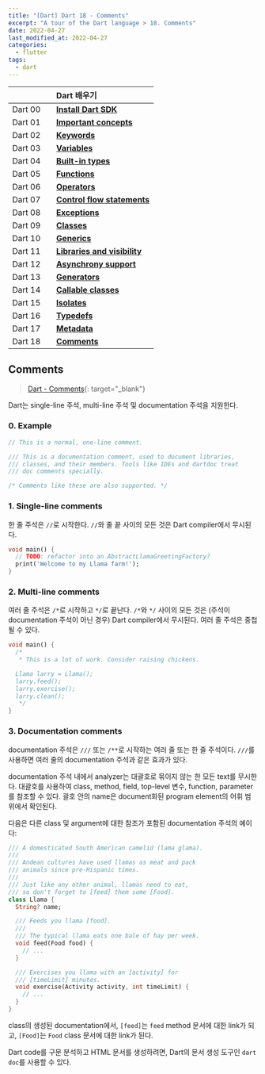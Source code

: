 ```yaml
---
title: "[Dart] Dart 18 - Comments"
excerpt: "A tour of the Dart language > 18. Comments"
date: 2022-04-27
last_modified_at: 2022-04-27
categories:
  - flutter
tags:
  - dart
---
```


|||Dart 배우기|
|:---:|:---:|:---|
|Dart 00||**[Install Dart SDK](https://burningfalls.github.io/flutter/dart00-install-dart-sdk/)**|
|Dart 01||**[Important concepts](https://burningfalls.github.io/flutter/dart01-important-concepts/)**|
|Dart 02||**[Keywords](https://burningfalls.github.io/flutter/dart02-keywords/)**|
|Dart 03||**[Variables](https://burningfalls.github.io/flutter/dart03-variables/)**|
|Dart 04||**[Built-in types](https://burningfalls.github.io/flutter/dart04-built-in-types/)**|
|Dart 05||**[Functions](https://burningfalls.github.io/flutter/dart05-functions/)**|
|Dart 06||**[Operators](https://burningfalls.github.io/flutter/dart06-operators/)**|
|Dart 07||**[Control flow statements](https://burningfalls.github.io/flutter/dart07-control-flow-statements/)**|
|Dart 08||**[Exceptions](https://burningfalls.github.io/flutter/dart08-exceptions/)**|
|Dart 09||**[Classes](https://burningfalls.github.io/flutter/dart09-classes/)**|
|Dart 10||**[Generics](https://burningfalls.github.io/flutter/dart10-generics/)**|
|Dart 11||**[Libraries and visibility](https://burningfalls.github.io/flutter/dart11-libraries-and-visibility/)**|
|Dart 12||**[Asynchrony support](https://burningfalls.github.io/flutter/dart12-asynchrony-support/)**|
|Dart 13||**[Generators](https://burningfalls.github.io/flutter/dart13-generators/)**|
|Dart 14||**[Callable classes](https://burningfalls.github.io/flutter/dart14-callable-classes/)**|
|Dart 15||**[Isolates](https://burningfalls.github.io/flutter/dart15-isolates/)**|
|Dart 16||**[Typedefs](https://burningfalls.github.io/flutter/dart16-typedefs/)**|
|Dart 17||**[Metadata](https://burningfalls.github.io/flutter/dart17-metadata/)**|
|Dart 18||**[Comments](https://burningfalls.github.io/flutter/dart18-comments/)**|

## Comments

> [Dart - Comments](https://dart.dev/guides/language/language-tour#comments){: target="_blank"}

Dart는 single-line 주석, multi-line 주석 및 documentation 주석을 지원한다.

### 0. Example

```dart
// This is a normal, one-line comment.

/// This is a documentation comment, used to document libraries,
/// classes, and their members. Tools like IDEs and dartdoc treat
/// doc comments specially.

/* Comments like these are also supported. */
```

### 1. Single-line comments

한 줄 주석은 `//`로 시작한다. `//`와 줄 끝 사이의 모든 것은 Dart compiler에서 무시된다.

```dart
void main() {
  // TODO: refactor into an AbstractLlamaGreetingFactory?
  print('Welcome to my Llama farm!');
}
```

### 2. Multi-line comments

여러 줄 주석은 `/*`로 시작하고 `*/`로 끝난다. `/*`와 `*/` 사이의 모든 것은 (주석이 documentation 주석이 아닌 경우) Dart compiler에서 무시된다. 여러 줄 주석은 중첩될 수 있다.

```dart
void main() {
  /*
   * This is a lot of work. Consider raising chickens.

  Llama larry = Llama();
  larry.feed();
  larry.exercise();
  larry.clean();
   */
}
```

### 3. Documentation comments

documentation 주석은 `///` 또는 `/**`로 시작하는 여러 줄 또는 한 줄 주석이다. `///`를 사용하면 여러 줄의 documentation 주석과 같은 효과가 있다.

documentation 주석 내에서 analyzer는 대괄호로 묶이지 않는 한 모든 text를 무시한다. 대괄호를 사용하여 class, method, field, top-level 변수, function, parameter를 참조할 수 있다. 괄호 안의 name은 document화된 program element의 어휘 범위에서 확인된다.

다음은 다른 class 및 argument에 대한 참조가 포함된 documentation 주석의 예이다:

```dart
/// A domesticated South American camelid (lama glama).
///
/// Andean cultures have used llamas as meat and pack
/// animals since pre-Hispanic times.
///
/// Just like any other animal, llamas need to eat,
/// so don't forget to [feed] them some [Food].
class Llama {
  String? name;

  /// Feeds you llama [food].
  ///
  /// The typical llama eats one bale of hay per week.
  void feed(Food food) {
    // ...
  }

  /// Exercises you llama with an [activity] for
  /// [timeLimit] minutes.
  void exercise(Activity activity, int timeLimit) {
    // ...
  }
}
```

class의 생성된 documentation에서, `[feed]`는 `feed` method 문서에 대한 link가 되고, `[Food]`는 `Food` class 문서에 대한 link가 된다.

Dart code를 구문 분석하고 HTML 문서를 생성하려면, Dart의 문서 생성 도구인 `dart doc`를 사용할 수 있다.
